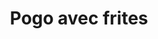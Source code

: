 ---
title: "Pogo avec frites"
description: ""
price_s: "7.50"
price_l: ""
price_lg: ""
weight: "2"
hidden: true
---